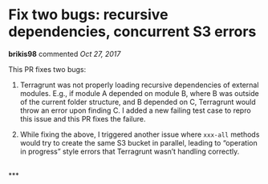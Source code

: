 # Fix two bugs: recursive dependencies, concurrent S3 errors

**brikis98** commented *Oct 27, 2017*

This PR fixes two bugs:

1. Terragrunt was not properly loading recursive dependencies of external modules. E.g., if module A depended on module B, where B was outside of the current folder structure, and B depended on C, Terragrunt would throw an error upon finding C. I added a new failing test case to repro this issue and this PR fixes the failure.

1. While fixing the above, I triggered another issue where `xxx-all` methods would try to create the same S3 bucket in parallel, leading to “operation in progress” style errors that Terragrunt wasn’t handling correctly.
<br />
***


